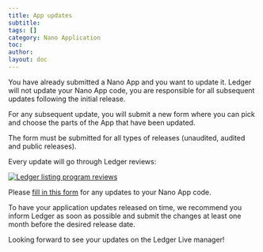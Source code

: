 ```yaml
---
title: App updates
subtitle:
tags: []
category: Nano Application
toc: 
author:
layout: doc
---
```


You have already submitted a Nano App and you want to update it. Ledger will not update your Nano App code, you are responsible for all subsequent updates following the initial release. 

For any subsequent update, you will submit a new form where you can pick and choose the parts of the App that have been updated.

The form must be submitted for all types of releases (unaudited, audited and public releases).

Every update will go through Ledger reviews:
  
<!-- ------------- Image ------------- -->
<div class="uk-text-center" style="width:600px;">
    <a href="../images/listing-program-a2.png" style="border-bottom:none;">
        <img src="../images/listing-program-a2.png" alt="Ledger listing program reviews" />
    </a>
</div>
<!-- --------------------------------- -->

Please [fill in this form](https://ledger.typeform.com/to/Nano-App) for any updates to your Nano App code.

To have your application updates released on time, we recommend you inform Ledger as soon as possible and submit the changes at least one month before the desired release date.

Looking forward to see your updates on the Ledger Live manager!


